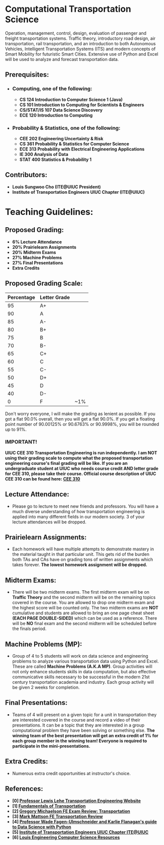 # Computational Transportation Science
Operation, management, control, design, evaluation of passenger and freight transportation systems. Traffic theory, introductory road design, air transportation, rail transportation, and an introduction to both Autonomous Vehicles, Intelligent Transportation Systems (ITS) and modern concepts of Smart Mobility for futuristic Smart Cities. Extensive use of Python and Excel will be used to analyze and forecast transportation data. 

## Prerequisites:
- ### Computing, one of the following:
  - **CS 124 Introduction to Computer Science 1 (Java)**
  - **CS 101 Introduction to Computing for Scientists & Engineers**
  - **CS/STAT/IS 107 Data Science Discovery**
  - **ECE 120 Introduction to Computing**
- ### Probability & Statistics, one of the following:
  - **CEE 202 Engineering Uncertainty & Risk**
  - **CS 361 Probability & Statistics for Computer Science**
  - **ECE 313 Probability with Electrical Engineering Applications**
  - **IE 300 Analysis of Data**
  - **STAT 400 Statistics & Probability 1**

## Contributors:
- **Louis Sungwoo Cho (ITE@UIUC President)**
- **Institute of Transportation Engineers UIUC Chapter (ITE@UIUC)**
<!--
- #### Department of Civil & Environmental Engineering, University of Illinois at Urbana-Champaign


# Post-requisites
- **CEE 406 Pavement Design 1**
- **CEE 407 Airport Design**
- **CEE 408 Rail Transportation Engineering**
- **CEE 409 Railroad Track Engineering**
- **CEE 410 Rail Signal Systems**
- **CEE 411 Rail Construction Management**
- **CEE 412 High-speed Rail Engineering**
- **CEE 415 Geometric Design of Roads (Required Capstone Course)**
- **CEE 416 Traffic Capacity Analysis**
- **CEE 418 Public Transportation Systems**
- **CEE 419 Transportation Economics**
- **CEE 498 Data-driven Modeling and Simulation for CEE**
- **CEE 498 Autonomous Trains?**
- **CEE 498 Introduction to Intelligent Transportation Systems (ITS)?**
--->

# Teaching Guidelines:

## Proposed Grading:
- **6% Lecture Attendance**
- **20% Prairielearn Assignments**
- **20% Midterm Exams**
- **27% Machine Problems**
- **27% Final Presentations**
- **Extra Credits**

## Proposed Grading Scale:

  |Percentage | Letter Grade | |
  | ---|---|---|
  | 95 | A+|
  | 90 | A |
  | 85 | A-|
  | 80 | B+|
  | 75 | B |
  | 70 | B-|
  | 65 | C+|
  | 60 | C |
  | 55 | C-|
  | 50 | D+|
  | 45 | D |
  | 40 | D-|
  | 0  | F | ~1%|
  

Don't worry everyone, I will make the grading as lenient as possible. If you got a flat 90.0% overall, then you will get a flat 90.0%. If you get a floating point number of 90.00125% or 90.6763% or 90.9998%, you will be rounded up to 91%.

### IMPORTANT!
**UIUC CEE 310 Transportation Engineering is run independently. I am NOT using their grading scale to compute what the proposed transportation engineering course's final grading will be like. If you are an undergraduate student at UIUC who needs course credit AND letter grade for CEE 310, please take their course. Official course description of UIUC CEE 310 can be found here: [CEE 310](https://cee.illinois.edu/academics/courses/CEE310)**

## Lecture Attendance:
- Please go to lecture to meet new friends and professors. You will have a much diverse understanding of how transportation engineering is applied into many different fields in our modern society. 3 of your lecture attendances will be dropped.

## Prairielearn Assignments:
- Each homework will have multiple attempts to demonstrate mastery in the material taught in that particular unit. This gets rid of the burden both TAs and CAs have on grading tons of written assignments which takes forever. **The lowest homework assignment will be dropped.**

## Midterm Exams:
- There will be two midterm exams. The first midterm exam will be on **Traffic Theory** and the second midterm will be on the remaining topics covered in the course. You are allowed to drop one midterm exam and the highest score will be counted only. The two midterm exams are **NOT** cumulative and students are allowed to bring an one page cheat sheet **(EACH PAGE DOUBLE-SIDED)** which can be used as a reference. There will be **NO** final exam and the second midterm will be scheduled before the finals period.

## Machine Problems (MP):
- Group of 4 to 5 students will work on data science and engineering problems to analyze various transportation data using Python and Excel. These are called **Machine Problems (A.K.A MP)**. Group activities will not only enhance students skills in data computation, but also effective communicative skills necessary to be successful in the modern 21st century transportation academia and industry. Each group activity will be given 2 weeks for completion.

## Final Presentations:
- Teams of 4 will present on a given topic for a unit in transportation they are interested covered in the course and record a video of their presentations. It can be a topic that they are interested in a group computational problem they have been solving or something else. **The winning team of the best presentation will get an extra credit of 1% for each group member in the winning team! Everyone is required to participate in the mini-presentations.**

## Extra Credits:
- Numerous extra credit opportunities at instructor's choice. 

## References:
- **[0] [Professor Lewis Lehe Transportation Engineering Website](https://trafficvis.com/)**
- **[1] [Fundamentals of Transportation](https://en.wikibooks.org/wiki/Fundamentals_of_Transportation)**
- **[2] [Gregory Michaelson FE Exam Review: Transportation](https://www.youtube.com/watch?v=us26CSISYHE)**
- **[3] [Mark Mattson FE Transportation Review](https://www.youtube.com/watch?v=3-SE8gA69WI&t=3107s)**
- **[4] [Professor Wade Fagen-Ulmschneider and Karlie Flanagan's guide to Data Science with Python](https://discovery.cs.illinois.edu/learn/)**
- **[5] [Institute of Transportation Engineers UIUC Chapter ITE@UIUC](https://ite.cee.illinois.edu/)**
- **[6] [Louis Engineering Computer Science Resources](https://github.com/lotlouischoitslab/Louis_Engineering_Computer_Science_Resources)**

<!--
## Proposed Computational Transportation Science (CTS) Certification:

  ## REQUIRED:
  - **CEE 310 Transportation Engineering**
  - **CS 357 Numerical Methods 1**

  ## Machine Learning Course (Select 1):
  - **CEE 492 Data Science for Civil & Environmental Engineering**
  - **CS 440 Artificial Intelligence**
  - **CS 441 Applied Machine Learning**
  - **CS 443 Reinforcement Learning**
  - **CS 444 Deep Learning for Computer Vision**
  - **CS 446 Machine Learning Theory**
  - **ECE 365 Data Science & Engineering**

